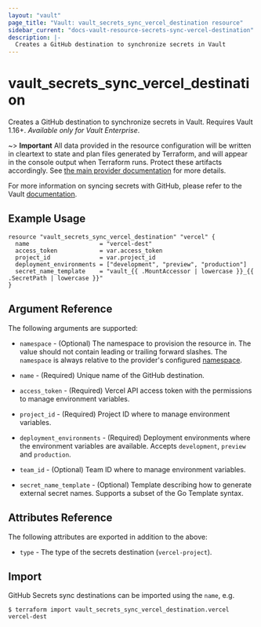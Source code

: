 ```yaml
---
layout: "vault"
page_title: "Vault: vault_secrets_sync_vercel_destination resource"
sidebar_current: "docs-vault-resource-secrets-sync-vercel-destination"
description: |-
  Creates a GitHub destination to synchronize secrets in Vault
---
```


# vault\_secrets\_sync\_vercel\_destination

Creates a GitHub destination to synchronize secrets in Vault. Requires Vault 1.16+.
*Available only for Vault Enterprise*.

~> **Important** All data provided in the resource configuration will be
written in cleartext to state and plan files generated by Terraform, and
will appear in the console output when Terraform runs. Protect these
artifacts accordingly. See
[the main provider documentation](../index.html)
for more details.

For more information on syncing secrets with GitHub, please refer to the Vault
[documentation](https://developer.hashicorp.com/vault/docs/sync/github).

## Example Usage

```hcl
resource "vault_secrets_sync_vercel_destination" "vercel" {
  name                    = "vercel-dest"
  access_token            = var.access_token
  project_id              = var.project_id
  deployment_environments = ["development", "preview", "production"]
  secret_name_template    = "vault_{{ .MountAccessor | lowercase }}_{{ .SecretPath | lowercase }}"
}
```

## Argument Reference

The following arguments are supported:

* `namespace` - (Optional) The namespace to provision the resource in.
  The value should not contain leading or trailing forward slashes.
  The `namespace` is always relative to the provider's configured [namespace](/docs/providers/vault#namespace).

* `name` - (Required) Unique name of the GitHub destination.

* `access_token` - (Required) Vercel API access token with the permissions to manage environment
  variables.

* `project_id` - (Required) Project ID where to manage environment variables.

* `deployment_environments` - (Required) Deployment environments where the environment variables
  are available. Accepts `development`, `preview` and `production`.

* `team_id` - (Optional) Team ID where to manage environment variables.

* `secret_name_template` - (Optional) Template describing how to generate external secret names.
  Supports a subset of the Go Template syntax.

## Attributes Reference

The following attributes are exported in addition to the above:

* `type` - The type of the secrets destination (`vercel-project`).

## Import

GitHub Secrets sync destinations can be imported using the `name`, e.g.

```
$ terraform import vault_secrets_sync_vercel_destination.vercel vercel-dest
```
